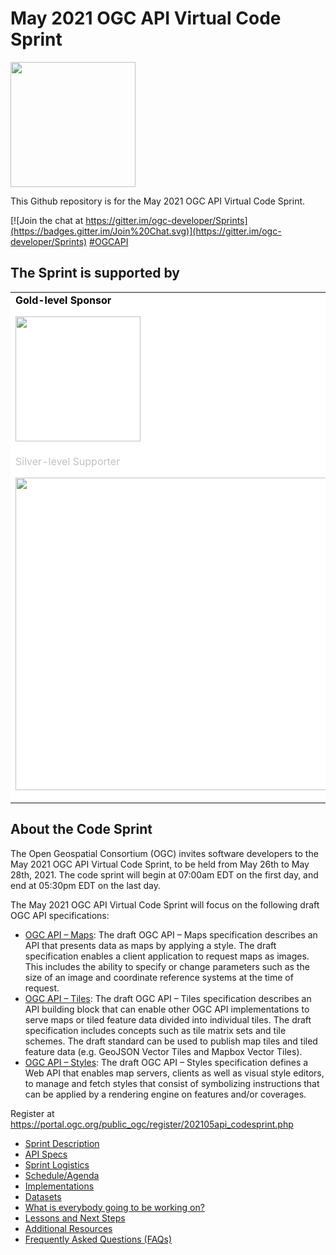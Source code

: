 # May 2021 OGC API Virtual Code Sprint

[<img src="http://www.opengeospatial.org/pub/www/files/OGC_Logo_2D_Blue_x_0_0.png" width="200"/>](https://www.opengeospatial.org)

This Github repository is for the May 2021 OGC API Virtual Code Sprint.

[![Join the chat at https://gitter.im/ogc-developer/Sprints](https://badges.gitter.im/Join%20Chat.svg)](https://gitter.im/ogc-developer/Sprints)
[#OGCAPI](https://twitter.com/hashtag/OGCAPI)


The Sprint is supported by
------------

<table>
<tr style="background-color:#FFFFFF">
<td>
<span style="color:black;font-weight:bold">Gold-level Sponsor</span>
<span style="color: silver;"> <p></p></span>

[<img src="https://opengeospatial.github.io/developer-website/images/logo-os.png" width="200"/>](https://www.ordnancesurvey.co.uk/s)
</td>
</tr>
<tr style="background-color:#FFFFFF">
<td>
<span style="color: silver;">Silver-level Supporter</span>
<span style="color: silver;"> <p></p></span>

[<img src="https://opengeospatial.github.io/developer-website/images/logo-nrcan.png" width="500"/>](http://nrcan.gc.ca)
</td>
</tr>
</table>

About the Code Sprint
----------------

The Open Geospatial Consortium (OGC) invites software developers to the May 2021 OGC API Virtual Code Sprint, to be held from May 26th to May 28th, 2021. The code sprint will begin at 07:00am EDT on the first day, and end at 05:30pm EDT on the last day.

The May 2021 OGC API Virtual Code Sprint will focus on the following draft OGC API specifications:

* [OGC API – Maps](https://github.com/opengeospatial/ogcapi-maps): The draft OGC API – Maps specification describes an API that presents data as maps by applying a style. The draft specification enables a client application to request maps as images. This includes the ability to specify or change parameters such as the size of an image and coordinate reference systems at the time of request.
* [OGC API – Tiles](https://github.com/opengeospatial/ogcapi-tiles): The draft OGC API – Tiles specification describes an API building block that can enable other OGC API implementations to serve maps or tiled feature data divided into individual tiles. The draft specification includes concepts such as tile matrix sets and tile schemes. The draft standard can be used to publish map tiles and tiled feature data (e.g. GeoJSON Vector Tiles and Mapbox Vector Tiles).
* [OGC API – Styles](https://github.com/opengeospatial/ogcapi-styles): The draft OGC API – Styles specification defines a Web API that enables map servers, clients as well as visual style editors, to manage and fetch styles that consist of symbolizing instructions that can be applied by a rendering engine on features and/or coverages.

Register at https://portal.ogc.org/public_ogc/register/202105api_codesprint.php


* [Sprint Description](./about.adoc)
* [API Specs](./specs.adoc)
* [Sprint Logistics](./logistics.adoc)
* [Schedule/Agenda](./agenda.adoc)
* [Implementations](./implementations.adoc)
* [Datasets](./Shared_Datasets/README.md)
* [What is everybody going to be working on?](https://github.com/opengeospatial/ogcapi-code-sprint-2021-05/issues/1)
* [Lessons and Next Steps](./lessonsAndNextSteps.adoc)
* [Additional Resources](./additionalResources.adoc)
* [Frequently Asked Questions (FAQs)](./FAQ.adoc)

